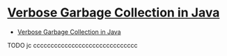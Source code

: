 # [Verbose Garbage Collection in Java](https://www.baeldung.com/java-verbose-gc)

- [Verbose Garbage Collection in Java](#verbose-garbage-collection-in-java)














TODO jc cccccccccccccccccccccccccccccc